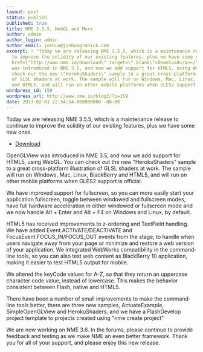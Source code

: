 ```yaml
---
layout: post
status: publish
published: true
title: NME 3.5.5, WebGL and More
author: admin
author_login: admin
author_email: joshua@joshuagranick.com
excerpt: ! "Today we are releasing NME 3.5.5, which is a maintenance release to continue
  to improve the solidity of our existing features, plus we have some new ones.\r\n<ul>\r\n\t<li><a
  href=\"http://www.nme.io/download\" target=\"_blank\">Download</a></li>\r\n</ul>\r\nOpenGLView
  was introduced in NME 3.5, and now we add support for HTML5, using WebGL. You can
  check out the new \"HerokuShaders\" sample to a great cross-platform illustration
  of GLSL shaders at work. The sample will run on Windows, Mac, Linux, BlackBerry
  and HTML5, and will run on other mobile platforms when GLES2 support is official."
wordpress_id: 159
wordpress_url: http://www.nme.io/blog2/?p=159
date: 2013-02-01 22:54:54.000000000 -08:00
---
```

Today we are releasing NME 3.5.5, which is a maintenance release to continue to improve the solidity of our existing features, plus we have some new ones.
<ul>
	<li><a href="http://www.nme.io/download" target="_blank">Download</a></li>
</ul>
OpenGLView was introduced in NME 3.5, and now we add support for HTML5, using WebGL. You can check out the new "HerokuShaders" sample to a great cross-platform illustration of GLSL shaders at work. The sample will run on Windows, Mac, Linux, BlackBerry and HTML5, and will run on other mobile platforms when GLES2 support is official.<!--more--><a id="more-159"></a>

We have improved support for fullscreen, so you can more easily start your application fullscreen, toggle between windowed and fullscreen modes, have full hardware acceleration in either windowed or fullscreen mode and we now handle Alt + Enter and Alt + F4 on Windows and Linux, by default.

HTML5 has received improvements to z-ordering and TextField handling. We have added Event.ACTIVATE/DEACTIVATE and FocusEvent.FOCUS_IN/FOCUS_OUT events from the stage, to handle when users navigate away from your page or minimize and restore a web version of your application. We integrated WebWorks compatibility in the command-line tools, so you can also test web content as BlackBerry 10 application, making it easier to test HTML5 output for mobile.

We altered the keyCode values for A-Z, so that they return an uppercase character code value, instead of lowercase. This makes the behavior consistent between Flash, native and HTML5.

There have been a number of small improvements to make the command-line tools better, there are three new samples, ActuateExample, SimpleOpenGLView and HerokuShaders, and we have a FlashDevelop project template to projects created using "nme create project"

We are now working on NME 3.6. In the forums, please continue to provide feedback and testing as we make NME an even better framework. Thank you for all of your support, and please enjoy this new release.
